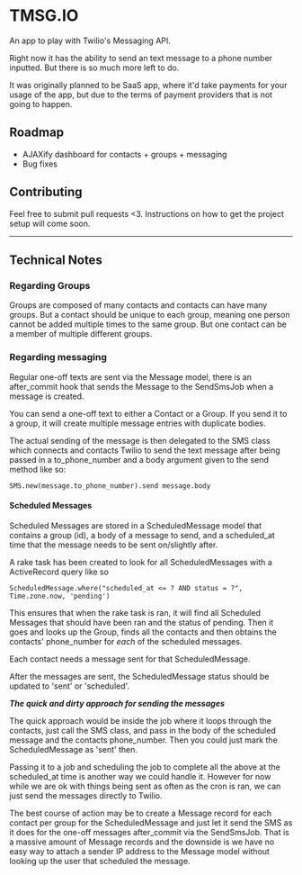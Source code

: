 # TMSG.IO

An app to play with Twilio's Messaging API.

Right now it has the ability to send an text message to a phone number inputted. But there is so much more left to do.

It was originally planned to be SaaS app, where it'd take payments for your usage of the app, but due to the terms of payment providers that is not going to happen.

## Roadmap
* AJAXify dashboard for contacts + groups + messaging
* Bug fixes

## Contributing
Feel free to submit pull requests <3. Instructions on how to get the project setup will come soon.

---

## Technical Notes
### Regarding Groups
Groups are composed of many contacts and contacts can have many groups. But a contact should be unique to each group, meaning one person cannot be added multiple times to the same group. But one contact can be a member of multiple different groups.

### Regarding messaging
Regular one-off texts are sent via the Message model, there is an after_commit hook that sends the Message to the SendSmsJob when a message is created.

You can send a one-off text to either a Contact or a Group. If you send it to a group, it will create multiple message entries with duplicate bodies.

The actual sending of the message is then delegated to the SMS class which connects and contacts Twilio to send the text message after being passed in a to_phone_number and a body argument given to the send method like so:


```
SMS.new(message.to_phone_number).send message.body
```

#### Scheduled Messages

Scheduled Messages are stored in a ScheduledMessage model that contains a group (id), a body of a message to send, and a scheduled_at time that the message needs to be sent on/slightly after.

A rake task has been created to look for all ScheduledMessages with a ActiveRecord query like so

```
ScheduledMessage.where("scheduled_at <= ? AND status = ?", Time.zone.now, 'pending')
```

This ensures that when the rake task is ran, it will find all Scheduled Messages that should have been ran and the status of pending. Then it goes and looks up the Group, finds all the contacts and then obtains the contacts' phone_number for *each* of the scheduled messages.

Each contact needs a message sent for that ScheduledMessage.

After the messages are sent, the ScheduledMessage status should be updated to 'sent' or 'scheduled'.

***The quick and dirty approach for sending the messages***

The quick approach would be inside the job where it loops through the contacts, just call the SMS class, and pass in the body of the scheduled message and the contacts phone_number. Then you could just mark the ScheduledMessage as 'sent' then.

Passing it to a job and scheduling the job to complete all the above at the scheduled_at time is another way we could handle it. However for now while we are ok with things being sent as often as the cron is ran, we can just send the messages directly to Twilio.

The best course of action may be to create a Message record for each contact per group for the ScheduledMessage and just let it send the SMS as it does for the one-off messages after_commit via the SendSmsJob. That is a massive amount of Message records and the downside is we have no easy way to attach a sender IP address to the Message model without looking up the user that scheduled the message.  
